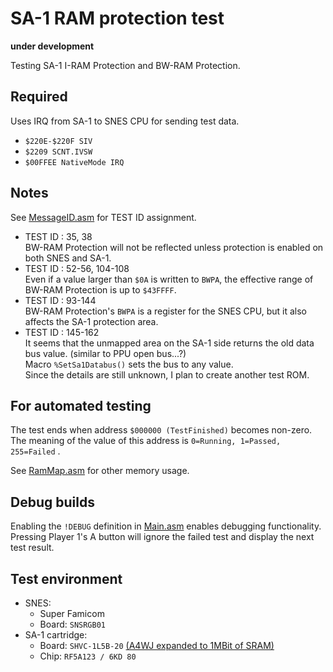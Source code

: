# SA-1 RAM protection test  

**under development**  

Testing SA-1 I-RAM Protection and BW-RAM Protection.  

## Required  

Uses IRQ from SA-1 to SNES CPU for sending test data.  

* `$220E-$220F SIV`
* `$2209 SCNT.IVSW`
* `$00FFEE NativeMode IRQ`

## Notes  

See [MessageID.asm](MessageID.asm) for TEST ID assignment.  

* TEST ID : 35, 38  
  BW-RAM Protection will not be reflected unless protection is enabled on both SNES and SA-1.  
* TEST ID : 52-56, 104-108  
  Even if a value larger than `$0A` is written to `BWPA`, the effective range of BW-RAM Protection is up to `$43FFFF`.  
* TEST ID : 93-144  
  BW-RAM Protection's `BWPA` is a register for the SNES CPU, but it also affects the SA-1 protection area.  
* TEST ID : 145-162  
  It seems that the unmapped area on the SA-1 side returns the old data bus value. (similar to PPU open bus...?)  
  Macro `%SetSa1Databus()` sets the bus to any value.  
  Since the details are still unknown, I plan to create another test ROM.  

## For automated testing  

The test ends when address `$000000 (TestFinished)` becomes non-zero.  
The meaning of the value of this address is `0=Running, 1=Passed, 255=Failed` .  

See [RamMap.asm](RamMap.asm) for other memory usage.  

## Debug builds  

Enabling the `!DEBUG` definition in [Main.asm](Main.asm) enables debugging functionality.  
Pressing Player 1's A button will ignore the failed test and display the next test result.  

## Test environment  

* SNES:  
  * Super Famicom  
  * Board: `SNSRGB01`  
* SA-1 cartridge:  
  * Board: `SHVC-1L5B-20` [(A4WJ expanded to 1MBit of SRAM)](https://absindx.github.io/ZpIndIndY/Articles/SnesSA1Cartridge/)  
  * Chip: `RF5A123 / 6KD 80`  


